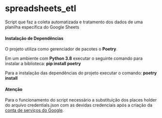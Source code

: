 # spreadsheets_etl
Script que faz a coleta automatizada e tratamento dos dados de uma planilha específica do Google Sheets

<h4>Instalação de Dependências</h4>

O projeto utiliza como gerenciador de pacotes o <b>Poetry</b>.

Em um ambiente com <b>Python 3.8</b> executar o seguinte comando para instalar a biblioteca:
<b>pip install poetry</b>

Para a instalação das dependências do projeto executar o comando:
<b>poetry install</b>

<h4>Atenção</h4>

Para o funcionamento do script necessário a substituição dos places holder do arquivo <quote>credentials.json</quote> com as devidas credenciais após a criação da <a href=https://cloud.google.com/iam/docs/service-accounts>conta de serviços do Google</a>.
